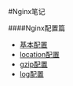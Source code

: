 #Nginx笔记

####Nginx配置篇
- [基本配置](./conf-basic.md)  
- [location配置](./conf-location.md)  
- [gzip配置](./conf-gzip.md)  
- [log配置](./conf-log.md)
